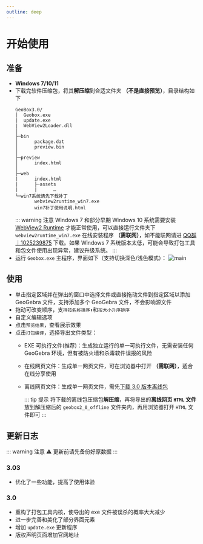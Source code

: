 ```yaml
---
outline: deep
---
```


# 开始使用

## 准备
- <Badge type="tip" text="系统要求" /> **Windows 7/10/11**
- 下载完软件压缩包，将其**解压缩**到合适文件夹 **（不是直接预览）**，目录结构如下
  ```text
  GeoBox3.0/
  │  Geobox.exe
  |  update.exe
  |  WebView2Loader.dll
  │
  ├─bin
  │      package.dat
  │      preview.bin
  │
  ├─preview
  │      index.html
  │
  ├─web
  |      index.html
  |      ├─assets
  |      |      …
  └─win7系统请先下载补丁
         webview2runtime_win7.exe
         win7补丁使用说明.html
  ```
  ::: warning 注意
  Windows 7 和部分早期 Windows 10 系统需要安装 [WebView2 Runtime](https://developer.microsoft.com/zh-cn/microsoft-edge/webview2/?form=MA13LH#download) 才能正常使用，可以直接运行文件夹下 `webview2runtime_win7.exe` 在线安装程序 **（需联网）**，如不能联网请进 [QQ群｜1025239875](https://qm.qq.com/q/5qsNgfa6fm) 下载。如果 Windows 7 系统版本太低，可能会导致打包工具和包文件使用出现异常，建议升级系统。
  :::
- 运行 `Geobox.exe` 主程序，界面如下（支持切换深色/浅色模式）：
  ![main](/screenshots/main.png)

## 使用
- 单击指定区域并在弹出的窗口中选择文件或直接拖动文件到指定区域以添加 GeoGebra 文件，支持添加多个 GeoGebra 文件，不会影响源文件
- 拖动可改变顺序，支`持按名称排序⬆`和`按大小升序排序`
- 自定义编辑选项
- 点击`预览结果`，查看展示效果
- 点击`打包编译`，选择导出文件类型：
  - EXE 可执行文件(推荐)：生成独立运行的单一可执行文件，无需安装任何 GeoGebra 环境，但有被防火墙和杀毒软件误报的风险
  - 在线网页文件：生成单一网页文件，可在浏览器中打开 **（需联网）**，适合在线分享使用
  - 离线网页文件：生成单一网页文件，需先[下载 3.0 版本离线包](https://www.xhdds.cn/geobox/offline/geobox3.0_offline.rar)

    ::: tip 提示
    将下载的离线包压缩包**解压缩**，再将导出的**离线网页 `HTML` 文件**放到解压缩后的 `geobox2_0_offline` 文件夹内，再用浏览器打开 `HTML` 文件即可
    :::

## 更新日志
::: warning 注意
⚠ 更新前请先备份好原数据
:::

### 3.03
- 优化了一些功能，提高了使用体验
### 3.0
- 重构了打包工具内核，使导出的 exe 文件被误杀的概率大大减少
- 进一步完善和美化了部分界面元素
- 增加 `update.exe` 更新程序
- 版权声明页面增加官网地址